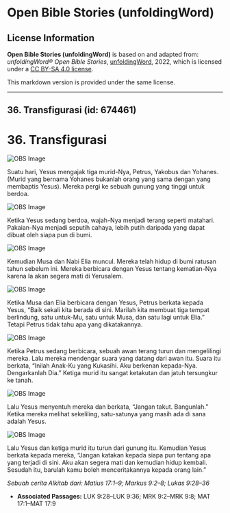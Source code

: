 # Open Bible Stories (unfoldingWord)

## License Information

**Open Bible Stories (unfoldingWord)** is based on and adapted from: _unfoldingWord® Open Bible Stories_, [unfoldingWord](https://unfoldingword.org/utw), 2022, which is licensed under a [CC BY-SA 4.0 license](https://creativecommons.org/licenses/by-sa/4.0/legalcode.en).

This markdown version is provided under the same license.



--------------------------------

## 36. Transfigurasi (id: 674461)

36\. Transfigurasi
==================

![OBS Image](https://cdn.door43.org/obs/jpg/360px/obs-en-36-01.jpg)

Suatu hari, Yesus mengajak tiga murid\-Nya, Petrus, Yakobus dan Yohanes. (Murid yang bernama Yohanes bukanlah orang yang sama dengan yang membaptis Yesus). Mereka pergi ke sebuah gunung yang tinggi untuk berdoa.

![OBS Image](https://cdn.door43.org/obs/jpg/360px/obs-en-36-02.jpg)

Ketika Yesus sedang berdoa, wajah\-Nya menjadi terang seperti matahari. Pakaian\-Nya menjadi seputih cahaya, lebih putih daripada yang dapat dibuat oleh siapa pun di bumi.

![OBS Image](https://cdn.door43.org/obs/jpg/360px/obs-en-36-03.jpg)

Kemudian Musa dan Nabi Elia muncul. Mereka telah hidup di bumi ratusan tahun sebelum ini. Mereka berbicara dengan Yesus tentang kematian\-Nya karena Ia akan segera mati di Yerusalem.

![OBS Image](https://cdn.door43.org/obs/jpg/360px/obs-en-36-04.jpg)

Ketika Musa dan Elia berbicara dengan Yesus, Petrus berkata kepada Yesus, “Baik sekali kita berada di sini. Marilah kita membuat tiga tempat berlindung, satu untuk\-Mu, satu untuk Musa, dan satu lagi untuk Elia.” Tetapi Petrus tidak tahu apa yang dikatakannya.

![OBS Image](https://cdn.door43.org/obs/jpg/360px/obs-en-36-05.jpg)

Ketika Petrus sedang berbicara, sebuah awan terang turun dan mengelilingi mereka. Lalu mereka mendengar suara yang datang dari awan itu. Suara itu berkata, “Inilah Anak\-Ku yang Kukasihi. Aku berkenan kepada\-Nya. Dengarkanlah Dia.” Ketiga murid itu sangat ketakutan dan jatuh tersungkur ke tanah.

![OBS Image](https://cdn.door43.org/obs/jpg/360px/obs-en-36-06.jpg)

Lalu Yesus menyentuh mereka dan berkata, “Jangan takut. Bangunlah.” Ketika mereka melihat sekeliling, satu\-satunya yang masih ada di sana adalah Yesus.

![OBS Image](https://cdn.door43.org/obs/jpg/360px/obs-en-36-07.jpg)

Lalu Yesus dan ketiga murid itu turun dari gunung itu. Kemudian Yesus berkata kepada mereka, “Jangan katakan kepada siapa pun tentang apa yang terjadi di sini. Aku akan segera mati dan kemudian hidup kembali. Sesudah itu, barulah kamu boleh menceritakannya kepada orang lain.”

*Sebuah cerita Alkitab dari: Matius 17:1–9; Markus 9:2–8; Lukas 9:28–36*

* **Associated Passages:** LUK 9:28–LUK 9:36; MRK 9:2–MRK 9:8; MAT 17:1–MAT 17:9

